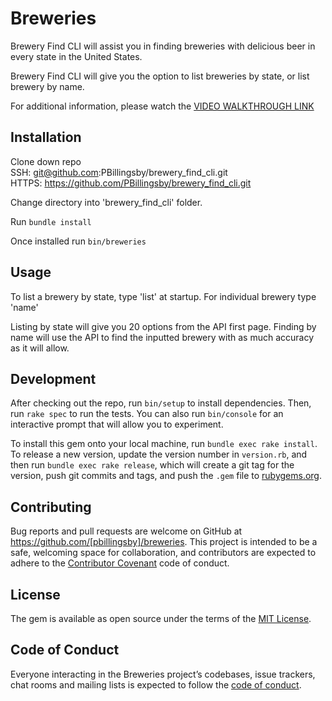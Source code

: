 # Breweries

Brewery Find CLI will assist you in finding breweries with delicious beer in every state in the United States.

Brewery Find CLI will give you the option to list breweries by state, or list brewery by name.

For additional information, please watch the [VIDEO WALKTHROUGH LINK](https://drive.google.com/file/d/1TJaPgkRmHJJNtWalLuC8OprG6Uv0bBlJ/view?usp=sharing)

## Installation

Clone down repo <br>
SSH: git@github.com:PBillingsby/brewery_find_cli.git<br>
HTTPS: https://github.com/PBillingsby/brewery_find_cli.git

Change directory into 'brewery_find_cli' folder.

Run ```bundle install```

Once installed run ```bin/breweries```

## Usage
To list a brewery by state, type 'list' at startup.
For individual brewery type 'name'

Listing by state will give you 20 options from the API first page.
Finding by name will use the API to find the inputted brewery with as much accuracy as it will allow.
## Development

After checking out the repo, run `bin/setup` to install dependencies. Then, run `rake spec` to run the tests. You can also run `bin/console` for an interactive prompt that will allow you to experiment.

To install this gem onto your local machine, run `bundle exec rake install`. To release a new version, update the version number in `version.rb`, and then run `bundle exec rake release`, which will create a git tag for the version, push git commits and tags, and push the `.gem` file to [rubygems.org](https://rubygems.org).

## Contributing

Bug reports and pull requests are welcome on GitHub at https://github.com/[pbillingsby]/breweries. This project is intended to be a safe, welcoming space for collaboration, and contributors are expected to adhere to the [Contributor Covenant](http://contributor-covenant.org) code of conduct.

## License

The gem is available as open source under the terms of the [MIT License](https://opensource.org/licenses/MIT).

## Code of Conduct

Everyone interacting in the Breweries project’s codebases, issue trackers, chat rooms and mailing lists is expected to follow the [code of conduct](https://github.com/[USERNAME]/breweries/blob/master/CODE_OF_CONDUCT.md).

